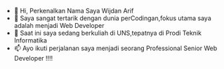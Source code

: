- 👋 Hi, Perkenalkan Nama Saya Wijdan Arif
- 👀 Saya sangat tertarik dengan dunia perCodingan,fokus utama saya adalah menjadi Web Developer
- 🌱 Saat ini saya sedang berkuliah di UNS,tepatnya di Prodi Teknik Informatika
- 📫  Ayo ikuti perjalanan saya menjadi seorang Professional Senior Web Developer !!!!

<!---
PrincEthereal14/PrincEthereal14 is a ✨ special ✨ repository because its `README.md` (this file) appears on your GitHub profile.
You can click the Preview link to take a look at your changes.
--->
